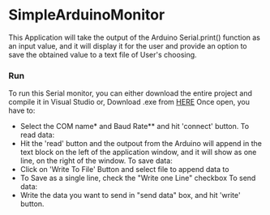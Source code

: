 # SimpleArduinoMonitor
This Application will take the output of the Arduino Serial.print() function as an input value, and it will display
it for the user and provide an option to save the obtained value to a text file of User's choosing. 
 
 ### Run
 To run this Serial monitor, you can either download the entire project and compile it in Visual Studio or,
 Download .exe from [HERE](https://github.com/falcuun/SimpleArduinoMonitor/blob/master/bin/Debug/SimpleArduinoSerialMonitor.exe)
 Once open, you have to:
  - Select the COM name* and Baud Rate** and hit 'connect' button. 
 To read data:
  - Hit the 'read' button and the outpout from the Arduino will append in the text block on the left of
   the application window, and it will show as one line, on the right of the window.
 To save data:
  - Click on 'Write To File' Button and select file to append data to 
  - To Save as a single line, check the "Write one Line" checkbox
 To send data:
  - Write the data you want to send in "send data" box, and hit 'write' button.
  
 
   
